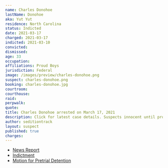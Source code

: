 ```yaml
---
name: Charles Donohoe
lastName: Donohoe
aka: Yut Yut
residence: North Carolina
status: Indicted
date: 2021-03-17
charged: 2021-03-17
indicted: 2021-03-10
convicted:
dismissed:
age: 33
occupation:
affiliations: Proud Boys
jurisdiction: Federal
image: /images/preview/charles-donohoe.png
suspect: charles-donohoe.png
booking: charles-donohoe.jpg
courtroom:
courthouse:
raid:
perpwalk:
quote:
title: Charles Donohoe arrested on March 17, 2021
description: Click for latest case details. Suspects innocent until proven guilty.
author: seditiontrack
layout: suspect
published: true
charges:
---
```

- [News Report](https://greensboro.com/news/local/crime-and-courts/winston-salem-proud-boys-leader-charged-in-jan-6-capitol-riot-charles-donohoe-was-arrested/article_ab06b989-7bcf-5ce7-a060-d530e7949112.html)
- [Indictment](https://www.justice.gov/usao-dc/case-multi-defendant/file/1377586/download)
- [Motion for Pretrial Detention](https://extremism.gwu.edu/sites/g/files/zaxdzs2191/f/Charles%20Donohoe%20Government%20Memorandum%20in%20Support%20of%20Pre-trial%20Detention.pdf)
